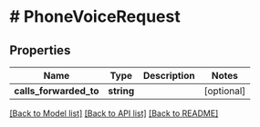 # # PhoneVoiceRequest

## Properties

Name | Type | Description | Notes
------------ | ------------- | ------------- | -------------
**calls_forwarded_to** | **string** |  | [optional]

[[Back to Model list]](../../README.md#models) [[Back to API list]](../../README.md#endpoints) [[Back to README]](../../README.md)
